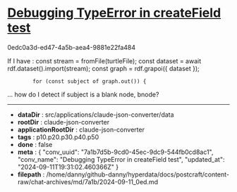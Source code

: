 # [Debugging TypeError in createField test](https://claude.ai/chat/7a1b7d5b-9cd0-45ec-9dc9-544fb0cd8ac1)

0edc0a3d-ed47-4a5b-aea4-9881e22fa484

If I have :
  const stream = fromFile(turtleFile);
            const dataset = await rdf.dataset().import(stream);
            const graph = rdf.grapoi({ dataset });

            for (const subject of graph.out()) {
...
how do I detect if subject is a blank node, bnode?

---

* **dataDir** : src/applications/claude-json-converter/data
* **rootDir** : claude-json-converter
* **applicationRootDir** : claude-json-converter
* **tags** : p10.p20.p30.p40.p50
* **done** : false
* **meta** : {
  "conv_uuid": "7a1b7d5b-9cd0-45ec-9dc9-544fb0cd8ac1",
  "conv_name": "Debugging TypeError in createField test",
  "updated_at": "2024-09-11T19:31:02.460366Z"
}
* **filepath** : /home/danny/github-danny/hyperdata/docs/postcraft/content-raw/chat-archives/md/7a1b/2024-09-11_0ed.md